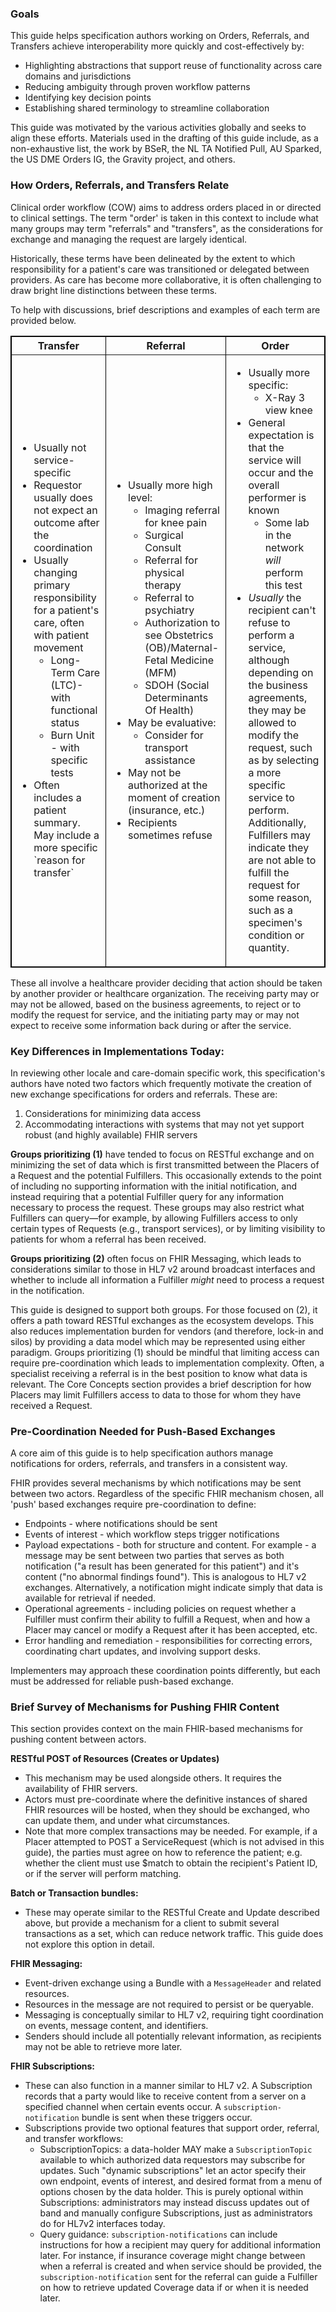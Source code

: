 ### Goals
This guide helps specification authors working on Orders, Referrals, and Transfers achieve interoperability more quickly and cost-effectively by:

* Highlighting abstractions that support reuse of functionality across care domains and jurisdictions
* Reducing ambiguity through proven workflow patterns
* Identifying key decision points
* Establishing shared terminology to streamline collaboration

This guide was motivated by the various activities globally and seeks to align these efforts. Materials used in the drafting of this guide include, as a non-exhaustive list, the work by BSeR, the NL TA Notified Pull, AU Sparked, the US DME Orders IG, the Gravity project, and others.

### How Orders, Referrals, and Transfers Relate
Clinical order workflow (COW) aims to address orders placed in or directed to clinical settings. The term "order' is taken in this context to include what many groups may term "referrals" and "transfers", as the considerations for exchange and managing the request are largely identical.

Historically, these terms have been delineated by the extent to which responsibility for a patient's care was transitioned or delegated between providers. As care has become more collaborative, it is often challenging to draw bright line distinctions between these terms.  

To help with discussions, brief descriptions and examples of each term are provided below.

<table border="1" borderspacing="0" style='border: 1px solid black; border-collapse: collapse' class="table">
    <thead>
      <tr class="header">
        <th class="col-1">Transfer</th>
        <th class="col-1">Referral</th>
        <th class="col-1">Order</th>
      </tr>
    </thead>
    <tbody>
      <tr class="odd">
        <td>
          <ul>
            <li>Usually not service-specific</li>
            <li>Requestor usually does not expect an outcome after the coordination</li>
            <li>Usually changing primary responsibility for a patient's care, often with patient movement
              <ul>
                <li>Long-Term Care (LTC)- with functional status</li>
                <li>Burn Unit - with specific tests</li>
              </ul>
            </li>
            <li>Often includes a patient summary. May include a more specific `reason for transfer`</li>
          </ul>
        </td>
        <td>
          <ul>
            <li>Usually more high level:
              <ul>
                <li>Imaging referral for knee pain</li>
                <li>Surgical Consult</li>
                <li>Referral for physical therapy</li>
                <li>Referral to psychiatry</li>
                <li>Authorization to see Obstetrics (OB)/Maternal-Fetal Medicine (MFM)</li>
                <li>SDOH (Social Determinants Of Health)</li>
              </ul>
            </li>
            <li>May be evaluative:
              <ul>
                <li>Consider for transport assistance</li>
              </ul>
            </li>
            <li>
              May not be authorized at the moment of creation (insurance, etc.)
            </li>
            <li>
              Recipients sometimes refuse
            </li>
          </ul>
        </td>
        <td>
          <ul>
            <li>Usually more specific:
              <ul>
                <li>X-Ray 3 view knee</li>
              </ul>
            </li>
            <li>General expectation is that the service will occur and the overall performer is known
              <ul>
                <li>Some lab in the network <em>will</em> perform this test</li>
              </ul>
            </li>
            <li><em>Usually</em> the recipient can't refuse to perform a service, although depending on the business agreements, they may be allowed to modify the request, such as by selecting a more specific service to perform. Additionally, Fulfillers may indicate they are not able to fulfill the request for some reason, such as a specimen's condition or quantity.
            </li>
          </ul>
        </td>
      </tr>
    </tbody>
  </table>

These all involve a healthcare provider deciding that action should be taken by another provider or healthcare organization. The receiving party may or may not be allowed, based on the business agreements, to reject or to modify the request for service, and the initiating party may or may not expect to receive some information back during or after the service.

### Key Differences in Implementations Today:

In reviewing other locale and care-domain specific work, this specification's authors have noted two factors which frequently motivate the creation of new exchange specifications for orders and referrals. These are:
1. Considerations for minimizing data access
2. Accommodating interactions with systems that may not yet support robust (and highly available) FHIR servers

**Groups prioritizing (1)** have tended to focus on RESTful exchange and on minimizing the set of data which is first transmitted between the Placers of a Request and the potential Fulfillers. This occasionally extends to the point of including no supporting information with the initial notification, and instead requiring that a potential Fulfiller query for any information necessary to process the request. These groups may also restrict what Fulfillers can query—for example, by allowing Fulfillers access to only certain types of Requests (e.g., transport services), or by limiting visibility to patients for whom a referral has been received.

**Groups prioritizing (2)** often focus on FHIR Messaging, which leads to considerations similar to those in HL7 v2 around broadcast interfaces and whether to include all information a Fulfiller _might_ need to process a request in the notification.

This guide is designed to support both groups. For those focused on (2), it offers a path toward RESTful exchanges as the ecosystem develops. This also reduces implementation burden for vendors (and therefore, lock-in and silos) by providing a data model which may be represented using either paradigm. Groups prioritizing (1) should be mindful that limiting access can require pre-coordination which leads to implementation complexity. Often, a specialist receiving a referral is in the best position to know what data is relevant. The Core Concepts section provides a brief description for how Placers may limit Fulfillers access to data to those for whom they have received a Request. 

### Pre-Coordination Needed for Push-Based Exchanges
A core aim of this guide is to help specification authors manage notifications for orders, referrals, and transfers in a consistent way. 

FHIR provides several mechanisms by which notifications may be sent between two actors. Regardless of the specific FHIR mechanism chosen, all 'push' based exchanges require pre-coordination to define:
* Endpoints - where notifications should be sent
* Events of interest - which workflow steps trigger notifications 
* Payload expectations - both for structure and content. For example - a message may be sent between two parties that serves as both notification ("a result has been generated for this patient") and it's content ("no abnormal findings found"). This is analogous to HL7 v2 exchanges. Alternatively, a notification might indicate simply that data is available for retrieval if needed.   
* Operational agreements - including policies on request whether a Fulfiller must confirm their ability to fulfill a Request, when and how a Placer may cancel or modify a Request after it has been accepted, etc. 
* Error handling and remediation - responsibilities for correcting errors, coordinating chart updates, and involving support desks.

Implementers may approach these coordination points differently, but each must be addressed for reliable push-based exchange.

### Brief Survey of Mechanisms for Pushing FHIR Content 
This section provides context on the main FHIR-based mechanisms for pushing content between actors.

**RESTful POST of Resources (Creates or Updates)**
* This mechanism may be used alongside others. It requires the availability of FHIR servers.
* Actors must pre-coordinate where the definitive instances of shared FHIR resources will be hosted, when they should be exchanged, who can update them, and under what circumstances.
* Note that more complex transactions may be needed. For example, if a Placer attempted to POST a ServiceRequest (which is not advised in this guide), the parties must agree on how to reference the patient; e.g. whether the client must use $match to obtain the recipient's Patient ID, or if the server will perform matching.

**Batch or Transaction bundles:**
* These may operate similar to the RESTful Create and Update described above, but provide a mechanism for a client to submit several transactions as a set, which can reduce network traffic. This guide does not explore this option in detail.

**FHIR Messaging:**
* Event-driven exchange using a Bundle with a <code>MessageHeader</code> and related resources.
* Resources in the message are not required to persist or be queryable.
* Messaging is conceptually similar to HL7 v2, requiring tight coordination on events, message content, and identifiers.
* Senders should include all potentially relevant information, as recipients may not be able to retrieve more later.

**FHIR Subscriptions:**
* These can also function in a manner similar to HL7 v2. A Subscription records that a party would like to receive content from a server on a specified channel when certain events occur. A <code>subscription-notification</code> bundle is sent when these triggers occur.
* Subscriptions provide two optional features that support order, referral, and transfer workflows: 
    * SubscriptionTopics: a data-holder MAY make a <code>SubscriptionTopic</code> available to which authorized data requestors may subscribe for updates. Such "dynamic subscriptions" let an actor specify their own endpoint, events of interest, and desired format from a menu of options chosen by the data holder. This is purely optional within Subscriptions: administrators may instead discuss updates out of band and manually configure Subscriptions, just as administrators do for HL7v2 interfaces today. 
    * Query guidance: <code>subscription-notifications</code> can include instructions for how a recipient may query for additional information later. For instance, if insurance coverage might change between when a referral is created and when service should be provided, the <code>subscription-notification</code> sent for the referral can guide a Fulfiller on how to retrieve updated Coverage data if or when it is needed later.    
